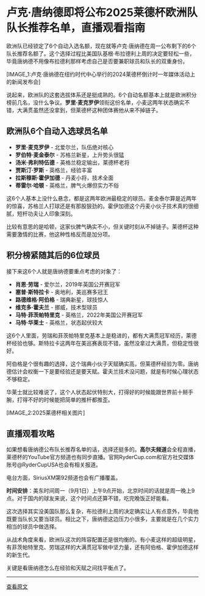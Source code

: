 # 卢克·唐纳德即将公布2025莱德杯欧洲队队长推荐名单，直播观看指南

欧洲队已经锁定了6个自动入选名额，现在就等卢克·唐纳德在周一公布剩下的6个队长推荐名额了。这个选择过程比美国队基根·布拉德利上周的决定要轻松一些，毕竟唐纳德不用像布拉德利那样考虑自己是否要兼职球员和队长的双重身份。

[IMAGE_1:卢克·唐纳德在纽约时代中心举行的2024莱德杯倒计时一年媒体活动上的新闻发布会]

说起来，欧洲队的这套选拔体系还是挺成熟的。6个自动名额基本上就是欧洲积分榜前几名，没什么争议。**罗里·麦克罗伊**领衔这份名单，小麦这两年状态确实不错，大满贯虽然还没拿到，但莱德杯这种团体赛他从来不掉链子。

## 欧洲队6个自动入选球员名单

- **罗里·麦克罗伊** - 北爱尔兰，队伍绝对核心
- **罗伯特·麦金泰尔** - 苏格兰新星，上升势头很猛
- **汤米·弗利特伍德** - 英格兰稳定输出，莱德杯老将
- **贾斯汀·罗斯** - 英格兰，经验丰富
- **拉斯穆斯·霍伊加德** - 丹麦小将，技术全面
- **蒂雷尔·哈顿** - 英格兰，脾气火爆但实力不俗

这6个人基本上没什么悬念，都是这两年欧洲最稳定的球员。麦金泰尔算是近两年的惊喜，苏格兰人打球还是有那股狠劲的。霍伊加德这个丹麦小伙子技术真的很细腻，短杆功夫让人印象深刻。

比较有意思的是哈顿，这家伙脾气确实不小，但关键时刻从不掉链子。莱德杯这种需要激情的比赛，他这种性格反而是加分项。

## 积分榜紧随其后的6位球员

接下来这6个人就是唐纳德要重点考虑的对象了：

- **肖恩·劳瑞** - 爱尔兰，2019年英国公开赛冠军
- **塞普·斯特拉卡** - 奥地利，美巡赛多冠王
- **路德维格·阿伯格** - 瑞典新星，球技惊人
- **维克多·霍夫兰** - 挪威，技术型球员
- **马特·菲茨帕特里克** - 英格兰，2022年美国公开赛冠军
- **马特·华莱士** - 英格兰，状态起伏较大

这6个人里面，劳瑞和菲茨帕特里克基本上是稳进的，都有大满贯冠军经历，莱德杯经验也够。斯特拉卡这两年在美巡赛表现不错，虽然没拿过大满贯，但稳定性很好。

阿伯格是个很有趣的选择，这个瑞典小伙子天赋确实高，但莱德杯经验为零。唐纳德估计会权衡一下是要经验还是要天赋。霍夫兰技术没问题，就是有时候心理状态不够稳定。

华莱士就比较难说了，这个人状态起伏特别大，打得好的时候能跟世界前十掰手腕，打得不好的时候能把简单的推杆都推歪。

[IMAGE_2:2025莱德杯相关图片]

## 直播观看攻略

如果想看唐纳德公布队长推荐名单的话，选择还挺多的。**高尔夫频道**会全程直播，莱德杯的YouTube官方频道也有同步直播。官网RyderCup.com和官方社交媒体账号@RyderCupUSA也会有相关报道。

电台方面，SiriusXM第92频道也会有广播覆盖。

**时间安排**：美东时间周一（9月1日）上午9点开始，北京时间的话就是周一晚上9点。对于国内的球友来说，这个时间点还算不错，吃完晚饭正好能看。

这次选择其实没美国队那么复杂，布拉德利上周的决定确实让人有点意外，毕竟他既要当队长又要当球员。相比之下，唐纳德这边压力小很多，主要就是在几个实力相当的球员中做选择。

从战术角度来看，欧洲队这次的阵容配置还是很均衡的。有小麦这样的超级明星，有菲茨帕特里克、劳瑞这样的大满贯冠军做中坚力量，还有阿伯格、霍伊加德这样的新生代。

关键是看唐纳德怎么在经验和天赋之间找平衡点了。

---

[查看原文](https://golfweek.usatoday.com/story/sports/golf/ryder-cup/2025/08/31/ryder-cup-2025-where-to-watch-luke-donald-european-team-captains-picks/85868210007/)